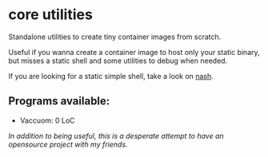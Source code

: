 # core utilities

Standalone utilities to create tiny container images from scratch.

Useful if you wanna create a container image to host only your static binary, but misses a static shell and some utilities to debug when needed.

If you are looking for a static simple shell, take a look on [nash](https://github.com/NeowayLabs/nash).

## Programs available: 

- Vaccuom: 0 LoC

*In addition to being useful, this is a desperate attempt to have an opensource project with my friends.*

